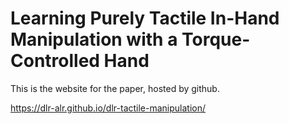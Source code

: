 # Learning Purely Tactile In-Hand Manipulation with a Torque-Controlled Hand

This is the website for the paper, hosted by github.

https://dlr-alr.github.io/dlr-tactile-manipulation/
